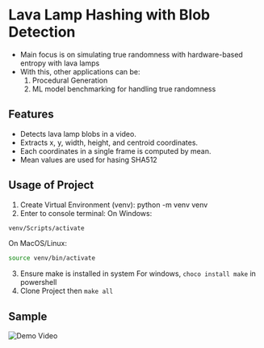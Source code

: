 # Lava Lamp Hashing with Blob Detection
- Main focus is on simulating true randomness with hardware-based entropy with lava lamps
- With this, other applications can be:
    1. Procedural Generation
    2. ML model  benchmarking for handling true randomness

## Features
- Detects lava lamp blobs in a video.
- Extracts x, y, width, height, and centroid coordinates.
- Each coordinates in a single frame is computed by mean.
- Mean values are used for hasing SHA512

## Usage of Project
1. Create Virtual Environment (venv): python -m venv venv
2. Enter to console terminal:
On Windows:
```sh
venv/Scripts/activate
```
On MacOS/Linux:
```sh
source venv/bin/activate
```
3. Ensure make is installed in system
For windows, `choco install make` in powershell
4. Clone Project then `make all`

## Sample
![Demo Video](media/sample.gif)
